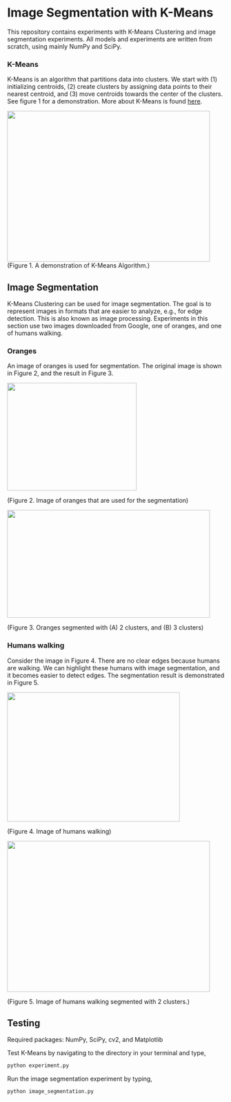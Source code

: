 # Image Segmentation with K-Means

This repository contains experiments with K-Means Clustering and image segmentation experiments. All models and experiments are written from scratch, using mainly NumPy and SciPy.

### K-Means
K-Means is an algorithm that partitions data into clusters. We start with (1) initializing centroids, (2) create clusters by assigning data points to their nearest centroid, and (3) move centroids towards the center of the clusters. See figure 1 for a demonstration. More about K-Means is found [here](https://stanford.edu/~cpiech/cs221/handouts/kmeans.html).

<img src="https://media.giphy.com/media/CyOmhXxHgIHzm9pZJT/giphy.gif" width="470" height="350">
(Figure 1. A demonstration of K-Means Algorithm.)


## Image Segmentation

K-Means Clustering can be used for image segmentation. The goal is to represent images in formats that are easier to analyze, e.g., for edge detection. This is also known as image processing. Experiments in this section use two images downloaded from Google, one of oranges, and one of humans walking.

### Oranges
An image of oranges is used for segmentation. The original image is shown in Figure 2, and the result in Figure 3.

<img src="https://i.ibb.co/RB1mpZR/orange.jpg" width="300" height="250">

(Figure 2. Image of oranges that are used for the segmentation)

<img src="https://i.ibb.co/VVf5hnd/Ska-rmavbild-2021-03-28-kl-13-18-10.png" width="470" height="250">

(Figure 3. Oranges segmented with (A) 2 clusters, and (B) 3 clusters)

### Humans walking
Consider the image in Figure 4. There are no clear edges because humans are walking. We can highlight these humans with image segmentation, and it becomes easier to detect edges. The segmentation result is demonstrated in Figure 5.

<img src="https://i.ibb.co/2dyYD8w/walking.jpg" width="400" height="300">

(Figure 4. Image of humans walking)

<img src="https://i.ibb.co/Th1j0qJ/walking-k2.png" width="470" height="350">

(Figure 5. Image of humans walking segmented with 2 clusters.)

## Testing

Required packages: NumPy, SciPy, cv2, and Matplotlib

Test K-Means by navigating to the directory in your terminal and type,

```bash
python experiment.py
```

Run the image segmentation experiment by typing,

```bash
python image_segmentation.py
```
